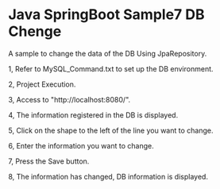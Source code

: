 # Java SpringBoot Sample7 DB Chenge

A sample to change the data of the DB Using JpaRepository.

1, Refer to MySQL_Command.txt to set up the DB environment.

2, Project Execution.

3, Access to "http://localhost:8080/".

4, The information registered in the DB is displayed.

5, Click on the shape to the left of the line you want to change.

6, Enter the information you want to change.

7, Press the Save button.

8, The information has changed, DB information is displayed.
